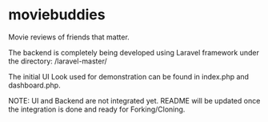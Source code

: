 moviebuddies
============

Movie reviews of friends that matter.

The backend is completely being developed using Laravel framework under the directory: /laravel-master/

The initial UI Look used for demonstration can be found in index.php and dashboard.php.

NOTE: UI and Backend are not integrated yet. README will be updated once the integration is done and ready for Forking/Cloning.
